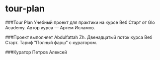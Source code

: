 # tour-plan

###Tour Plan
Учебный проект для практики на курсе Веб Старт от Glo Academy. Автор курса — Артем Исламов.

###Проект выполняет
Abdulfattah Zh. Двенадцатый поток курса Веб Старт.
Тариф "Полный фарш" с куратором.

###Куратор
Петров Алексей
